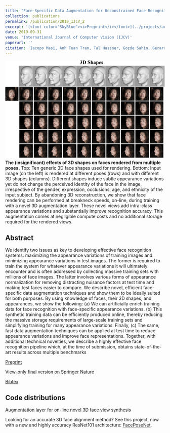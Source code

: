 ```yaml
---
title: "Face-Specific Data Augmentation for Unconstrained Face Recognition"
collection: publications
permalink: /publication/2019_IJCV_2
excerpt: '[<font color="SkyBlue"><i>Preprint</i></font>](../projects/augmented_faces/Masietal_IJCV2019.pdf)'
date: 2019-09-31
venue: 'International Journal of Computer Vision (IJCV)'
paperurl: ''
citation: 'Iacopo Masi, Anh Tuan Tran, Tal Hassner, Gozde Sahin, Gerard Medioni. <i>Face-Specific Data Augmentation for Unconstrained Face Recognition.</i> International Journal of Computer Vision (IJCV). Accepted for publication<br/>'
---
```


<img src='../projects/augmented_faces/IJCV19teaser.png'><br/>
<b>The (insignificant) effects of 3D shapes on faces rendered from multiple poses.</b> Top: Ten generic 3D face shapes used for rendering. Bottom: Input image (on the left) is rendered at different poses (rows) and with different 3D shapes (columns). Different shapes induce subtle appearance variations yet do not change the perceived identity of the face in the image, irrespective of the gender, expression, occlusions, age, and ethnicity of the input subject. By abandoning 3D reconstruction, we show that face rendering can be performed at breakneck speeds, on-line, during training with a novel 3D augmentation layer. These novel views add intra-class appearance variations and substantially improve recognition accuracy. This augmentation comes at negligible compute costs and no additional storage required for the rendered views.



Abstract
------
We identify two issues as key to developing effective face recognition systems: maximizing the appearance variations of training images and minimizing appearance variations in test images. The former is required to train the system for whatever appearance variations it will ultimately encounter and is often addressed by collecting massive training sets with millions of face images. The latter involves various forms of appearance normalization for removing distracting
nuisance factors at test time and making test faces easier to compare. We describe novel, efficient face-specific data augmentation techniques and show them to be ideally suited for both purposes. By using knowledge of faces, their
3D shapes, and appearances, we show the following: (a) We can artificially enrich training data for face recognition with face-specific appearance variations. (b) This synthetic training data can be efficiently produced online, thereby reducing the massive storage requirements of large-scale training sets and simplifying training for many appearance variations. Finally, (c) The same, fast data augmentation techniques can be applied at test time to reduce appearance variations and improve face representations. Together, with additional technical novelties, we describe a highly effective face recognition pipeline which, at the time of submission, obtains state-of-the-art results across multiple benchmarks



[Preprint](../projects/augmented_faces/Masietal_IJCV2019.pdf)

[View-only final version on Springer Nature](https://rdcu.be/bukiP)

[Bibtex](../projects/augmented_faces/BibTeXIJCV19.txt)


Code distributions
------
[Augmentation layer for on-line novel 3D face view synthesis](https://github.com/iacopomasi/face_specific_augm/tree/master/cow_data_layer)

Looking for an accurate 3D face alignment method? See this project, now with a new and highly accuracy ResNet101 architecture:
[FacePoseNet](https://github.com/fengju514/Face-Pose-Net).  
